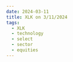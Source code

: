 ```yaml
---
date: 2024-03-11
title: XLK on 3/11/2024
tags: 
  - XLK
  - technology
  - select
  - sector
  - equities
---
```

<div class="post">
<snapshot-grid 
    :reports="['2024/03/08/CTA/XLK', '2024/03/11/CTA/XLK', '2024/03/11/MTP/XLK']"
    chart="2024/03/11/Chart/XLK"
/>
<p>

</p>
<p>

</p>
</div>